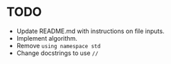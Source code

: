 # TODO

 - Update README.md with instructions on file inputs.
 - Implement algorithm.
 - Remove `using namespace std`
 - Change docstrings to use `//`